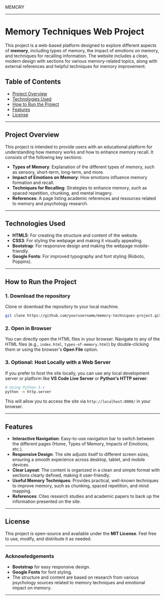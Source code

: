 MEMORY 

---

# Memory Techniques Web Project

This project is a web-based platform designed to explore different aspects of **memory**, including types of memory, the impact of emotions on memory, and techniques for recalling information. The website includes a clean, modern design with sections for various memory-related topics, along with external references and helpful techniques for memory improvement.

## Table of Contents

- [Project Overview](#project-overview)
- [Technologies Used](#technologies-used)
- [How to Run the Project](#how-to-run-the-project)
- [Features](#features)
- [License](#license)

---

## Project Overview

This project is intended to provide users with an educational platform for understanding how memory works and how to enhance memory recall. It consists of the following key sections:

- **Types of Memory**: Explanation of the different types of memory, such as sensory, short-term, long-term, and more.
- **Impact of Emotions on Memory**: How emotions influence memory formation and recall.
- **Techniques for Recalling**: Strategies to enhance memory, such as spaced repetition, chunking, and mental imagery.
- **References**: A page listing academic references and resources related to memory and psychology research.

---

## Technologies Used

- **HTML5**: For creating the structure and content of the website.
- **CSS3**: For styling the webpage and making it visually appealing.
- **Bootstrap**: For responsive design and making the webpage mobile-friendly.
- **Google Fonts**: For improved typography and font styling (Roboto, Poppins).

---

## How to Run the Project

### 1. Download the repository

Clone or download the repository to your local machine.

```bash
git clone https://github.com/yourusername/memory-techniques-project.git
```

### 2. Open in Browser

You can directly open the HTML files in your browser. Navigate to any of the HTML files (e.g., `index.html`, `types-of-memory.html`) by double-clicking them or using the browser's **Open File** option.

### 3. Optional: Host Locally with a Web Server

If you prefer to host the site locally, you can use any local development server or platform like **VS Code Live Server** or **Python's HTTP server**:

```bash
# Using Python 3.x
python -m http.server
```

This will allow you to access the site via `http://localhost:8000/` in your browser.

---

## Features

- **Interactive Navigation**: Easy-to-use navigation bar to switch between the different pages (Home, Types of Memory, Impacts of Emotions, etc.).
- **Responsive Design**: The site adjusts itself to different screen sizes, ensuring a smooth experience across desktop, tablet, and mobile devices.
- **Clear Layout**: The content is organized in a clean and simple format with sections clearly defined, making it user-friendly.
- **Useful Memory Techniques**: Provides practical, well-known techniques to improve memory, such as chunking, spaced repetition, and mind mapping.
- **References**: Cites research studies and academic papers to back up the information presented on the site.

---

## License

This project is open-source and available under the **MIT License**. Feel free to use, modify, and distribute it as needed.

---

### Acknowledgements

- **Bootstrap** for easy responsive design.
- **Google Fonts** for font styling.
- The structure and content are based on research from various psychology sources related to memory techniques and emotional impact on memory.

---

